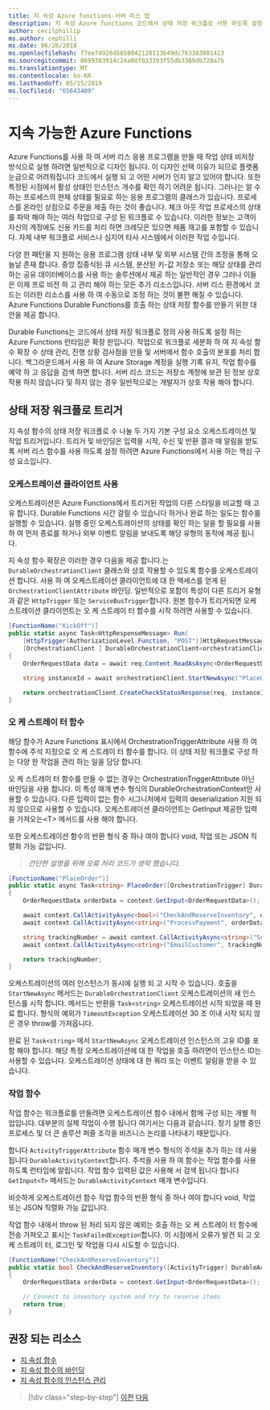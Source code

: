```yaml
---
title: 지 속성 Azure functions-서버 리스 앱
description: 지 속성 Azure functions 코드에서 상태 저장 워크플로 사용 하도록 설정 하려면 Azure Functions 런타임을 확장 합니다.
author: cecilphillip
ms.author: cephilli
ms.date: 06/26/2018
ms.openlocfilehash: f7ee74926d6658042120113b49dc763383881423
ms.sourcegitcommit: 8699383914c24a0df033393f55db3369db728a7b
ms.translationtype: MT
ms.contentlocale: ko-KR
ms.lasthandoff: 05/15/2019
ms.locfileid: "65643409"
---
```

# <a name="durable-azure-functions"></a>지속 가능한 Azure Functions

Azure Functions를 사용 하 여 서버 리스 응용 프로그램을 만들 때 작업 상태 비저장 방식으로 실행 하려면 일반적으로 디자인 됩니다. 이 디자인 선택 이유가 되므로 플랫폼 눈금으로 어려워집니다 코드에서 실행 되 고 어떤 서버가 인지 알고 있어야 합니다. 또한 특정된 시점에서 활성 상태인 인스턴스 개수를 확인 하기 어려운 됩니다. 그러나는 알 수 하는 프로세스의 현재 상태를 필요로 하는 응용 프로그램의 클래스가 있습니다. 프로세스를 온라인 상점으로 주문을 제출 하는 것이 좋습니다. 체크 아웃 작업 프로세스의 상태를 파악 해야 하는 여러 작업으로 구성 된 워크플로 수 있습니다. 이러한 정보는 고객이 자신의 계정에도 신용 카드를 처리 하면 크레딧은 있으면 제품 재고를 포함할 수 있습니다. 자체 내부 워크플로 서비스나 심지어 타사 시스템에서 이러한 작업 수입니다.

다양 한 패턴을 지 원하는 응용 프로그램 상태 내부 및 외부 시스템 간의 조정을 통해 오늘날 존재 합니다. 중앙 집중식된 큐 시스템, 분산된 키-값 저장소 또는 해당 상태를 관리 하는 공유 데이터베이스를 사용 하는 솔루션에서 제공 하는 일반적인 경우 그러나 이들은 이제 프로 비전 하 고 관리 해야 하는 모든 추가 리소스입니다. 서버 리스 환경에서 코드는 이러한 리소스를 사용 하 여 수동으로 조정 하는 것이 불편 해질 수 있습니다. Azure Functions Durable Functions를 호출 하는 상태 저장 함수를 만들기 위한 대안을 제공 합니다.

Durable Functions는 코드에서 상태 저장 워크플로 정의 사용 하도록 설정 하는 Azure Functions 런타임은 확장 판입니다. 작업으로 워크플로 세분화 하 여 지 속성 함수 확장 수 상태 관리, 진행 상황 검사점을 만들 및 서버에서 함수 호출의 분포를 처리 합니다. 백그라운드에서 사용 하 여 Azure Storage 계정을 실행 기록 유지, 작업 함수를 예약 하 고 응답을 검색 하면 합니다. 서버 리스 코드는 저장소 계정에 보관 된 정보 상호 작용 하지 않습니다 및 하지 않는 경우 일반적으로는 개발자가 상호 작용 해야 합니다.

## <a name="triggering-a-stateful-workflow"></a>상태 저장 워크플로 트리거

지 속성 함수의 상태 저장 워크플로 수 나눌 두 가지 기본 구성 요소 오케스트레이션 및 작업 트리거입니다. 트리거 및 바인딩은 입력을 시작, 수신 및 반환 결과 때 알림을 받도록 서버 리스 함수를 사용 하도록 설정 하려면 Azure Functions에서 사용 하는 핵심 구성 요소입니다.

### <a name="working-with-the-orchestration-client"></a>오케스트레이션 클라이언트 사용

오케스트레이션은 Azure Functions에서 트리거된 작업의 다른 스타일을 비교할 때 고유 합니다. Durable Functions 시간 걸릴 수 있습니다 하거나 완료 하는 일도는 함수를 실행할 수 있습니다. 실행 중인 오케스트레이션의 상태를 확인 하는 일을 할 필요를 사용 하 여 먼저 종료를 하거나 외부 이벤트 알림을 보내도록 해당 유형의 동작에 제공 됩니다.

지 속성 함수 확장은 이러한 경우 다음을 제공 합니다.는 `DurableOrchestrationClient` 클래스와 상호 작용할 수 있도록 함수를 오케스트레이션 합니다. 사용 하 여 오케스트레이션 클라이언트에 대 한 액세스를 얻게 된 `OrchestrationClientAttribute` 바인딩. 일반적으로 포함이 특성이 다른 트리거 유형과 같은 `HttpTrigger` 또는 `ServiceBusTrigger`합니다. 원본 함수가 트리거되면 오케스트레이션 클라이언트는 오 케 스트레이 터 함수를 시작 하려면 사용할 수 있습니다.

```csharp
[FunctionName("KickOff")]
public static async Task<HttpResponseMessage> Run(
    [HttpTrigger(AuthorizationLevel.Function, "POST")]HttpRequestMessage req,
    [OrchestrationClient ] DurableOrchestrationClient<orchestrationClient>)
{
    OrderRequestData data = await req.Content.ReadAsAsync<OrderRequestData>();

    string instanceId = await orchestrationClient.StartNewAsync("PlaceOrder", data);

    return orchestrationClient.CreateCheckStatusResponse(req, instanceId);
}
```

### <a name="the-orchestrator-function"></a>오 케 스트레이 터 함수

해당 함수가 Azure Functions 표시에서 OrchestrationTriggerAttribute 사용 하 여 함수에 주석 지정으로 오 케 스트레이 터 함수를 합니다. 이 상태 저장 워크플로 구성 하는 다양 한 작업을 관리 하는 일을 담당 합니다.

오 케 스트레이 터 함수를 만들 수 없는 경우는 OrchestrationTriggerAttribute 아닌 바인딩을 사용 합니다. 이 특성 매개 변수 형식의 DurableOrchestrationContext만 사용할 수 있습니다. 다른 입력이 없는 함수 시그니처에서 입력의 deserialization 지원 되지 않으므로 사용할 수 있습니다. 오케스트레이션 클라이언트는 GetInput 제공한 입력을 가져오는\<T\> 메서드를 사용 해야 합니다.

또한 오케스트레이션 함수의 반환 형식 중 하나 여야 합니다 void, 작업 또는 JSON 직렬화 가능 값입니다.

> *간단한 설명을 위해 오류 처리 코드가 생략 했습니다.*

```csharp
[FunctionName("PlaceOrder")]
public static async Task<string> PlaceOrder([OrchestrationTrigger] DurableOrchestrationContext context)
{
    OrderRequestData orderData = context.GetInput<OrderRequestData>();

    await context.CallActivityAsync<bool>("CheckAndReserveInventory", orderData);
    await context.CallActivityAsync<string>("ProcessPayment", orderData);

    string trackingNumber = await context.CallActivityAsync<string>("ScheduleShipping", orderData);
    await context.CallActivityAsync<string>("EmailCustomer", trackingNumber);

    return trackingNumber;
}
```

오케스트레이션의 여러 인스턴스가 동시에 실행 되 고 시작 수 있습니다. 호출을 `StartNewAsync` 메서드는 `DurableOrchestrationClient` 오케스트레이션의 새 인스턴스를 시작 합니다. 메서드는 반환을 `Task<string>` 오케스트레이션 시작 되었을 때 완료 합니다. 형식의 예외가 `TimeoutException` 오케스트레이션 30 초 이내 시작 되지 않은 경우 throw를 가져옵니다.

완료 된 `Task<string>` 에서 `StartNewAsync` 오케스트레이션 인스턴스의 고유 ID를 포함 해야 합니다. 해당 특정 오케스트레이션에 대 한 작업을 호출 하려면이 인스턴스 ID는 사용할 수 있습니다. 오케스트레이션 상태에 대 한 쿼리 또는 이벤트 알림을 받을 수 있습니다.

### <a name="the-activity-functions"></a>작업 함수

작업 함수는 워크플로를 만들려면 오케스트레이션 함수 내에서 함께 구성 되는 개별 작업입니다. 대부분의 실제 작업이 수행 됩니다 여기서는 다음과 같습니다. 장기 실행 중인 프로세스 및 더 큰 솔루션 퍼즐 조각을 비즈니스 논리를 나타내기 때문입니다.

합니다 `ActivityTriggerAttribute` 함수 매개 변수 형식의 주석을 추가 하는 데 사용 됩니다 `DurableActivityContext`합니다. 주석을 사용 하 여 함수는 작업 함수를 사용 하도록 런타임에 알립니다. 작업 함수 입력된 값은 사용해 서 검색 됩니다 합니다 `GetInput<T>` 메서드는 `DurableActivityContext` 매개 변수입니다.

비슷하게 오케스트레이션 함수 작업 함수의 반환 형식 중 하나 여야 합니다 void, 작업 또는 JSON 직렬화 가능 값입니다.

작업 함수 내에서 throw 된 처리 되지 않은 예외는 호출 하는 오 케 스트레이 터 함수에 전송 가져오고 표시는 `TaskFailedException`합니다. 이 시점에서 오류가 발견 되 고 오 케 스트레이 터, 로그인 및 작업을 다시 시도할 수 있습니다.

```csharp
[FunctionName("CheckAndReserveInventory")]
public static bool CheckAndReserveInventory([ActivityTrigger] DurableActivityContext context)
{
    OrderRequestData orderData = context.GetInput<OrderRequestData>();

    // Connect to inventory system and try to reserve items
    return true;
}
```

## <a name="recommended-resources"></a>권장 되는 리소스

* [지 속성 함수](https://docs.microsoft.com/azure/azure-functions/durable-functions-overview)
* [지 속성 함수의 바인딩](https://docs.microsoft.com/azure/azure-functions/durable-functions-bindings)
* [지 속성 함수의 인스턴스 관리](https://docs.microsoft.com/azure/azure-functions/durable-functions-instance-management)

>[!div class="step-by-step"]
>[이전](event-grid.md)
>[다음](orchestration-patterns.md)
